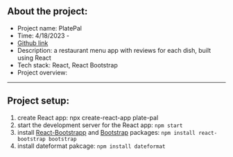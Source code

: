 ## About the project:

- Project name: PlatePal
- Time: 4/18/2023 -
- [Github link](https://github.com/qmeng222/PlatePal.git)
- Description: a restaurant menu app with reviews for each dish, built using React
- Tech stack: React, React Bootstrap
- Project overview:

---

## Project setup:

1. create React app: npx create-react-app plate-pal
2. start the development server for the React app: `npm start`
3. install [React-Bootstrapp](https://react-bootstrap.github.io/) and [Bootstrap](https://getbootstrap.com/) packages: `npm install react-bootstrap bootstrap`
4. install dateformat pakcage: `npm install dateformat`
